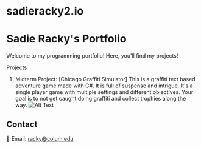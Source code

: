 # sadieracky2.io
# Sadie Racky's Portfolio

Welcome to my programming portfolio! Here, you'll find my projects!

Projects

1. Midterm Project: [Chicago Graffiti Simulator]
This is a graffiti text based adventure game made with C#. It is full of suspense and intrigue. 
It's a single player game with multiple settings and different objectives. 
Your goal is to not get caught doing graffiti and collect trophies along the way. 
![Alt Text](https://sadieracky1.github.io/sadieracky2.io/graffss.png)


## Contact
📧 Email: racky@colum.edu 
